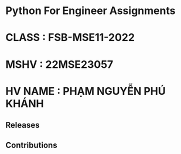 
# Python For Engineer Assignments

# CLASS    : FSB-MSE11-2022
# MSHV     : 22MSE23057
# HV NAME  : PHẠM NGUYỄN PHÚ KHÁNH



[comment]: #Assignments


## Releases


## Contributions

